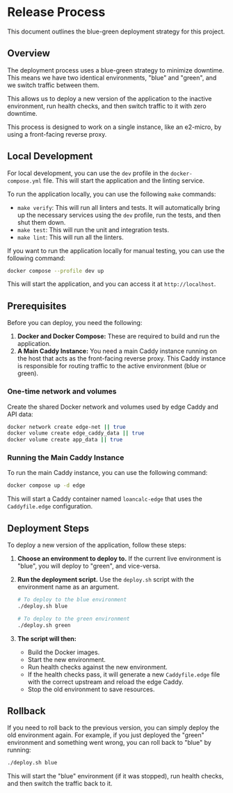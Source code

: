 # Release Process

This document outlines the blue-green deployment strategy for this project.

## Overview

The deployment process uses a blue-green strategy to minimize downtime. This means we have two identical environments, "blue" and "green", and we switch traffic between them.

This allows us to deploy a new version of the application to the inactive environment, run health checks, and then switch traffic to it with zero downtime.

This process is designed to work on a single instance, like an e2-micro, by using a front-facing reverse proxy.

## Local Development

For local development, you can use the `dev` profile in the `docker-compose.yml` file. This will start the application and the linting service.

To run the application locally, you can use the following `make` commands:

*   `make verify`: This will run all linters and tests. It will automatically bring up the necessary services using the `dev` profile, run the tests, and then shut them down.
*   `make test`: This will run the unit and integration tests.
*   `make lint`: This will run all the linters.

If you want to run the application locally for manual testing, you can use the following command:

```bash
docker compose --profile dev up
```

This will start the application, and you can access it at `http://localhost`.

## Prerequisites

Before you can deploy, you need the following:

1.  **Docker and Docker Compose:** These are required to build and run the application.
2.  **A Main Caddy Instance:** You need a main Caddy instance running on the host that acts as the front-facing reverse proxy. This Caddy instance is responsible for routing traffic to the active environment (blue or green).

### One-time network and volumes

Create the shared Docker network and volumes used by edge Caddy and API data:

```bash
docker network create edge-net || true
docker volume create edge_caddy_data || true
docker volume create app_data || true
```

### Running the Main Caddy Instance

To run the main Caddy instance, you can use the following command:

```bash
docker compose up -d edge
```

This will start a Caddy container named `loancalc-edge` that uses the `Caddyfile.edge` configuration.

## Deployment Steps

To deploy a new version of the application, follow these steps:

1.  **Choose an environment to deploy to.** If the current live environment is "blue", you will deploy to "green", and vice-versa.

2.  **Run the deployment script.** Use the `deploy.sh` script with the environment name as an argument.

    ```bash
    # To deploy to the blue environment
    ./deploy.sh blue

    # To deploy to the green environment
    ./deploy.sh green
    ```

3.  **The script will then:**
    *   Build the Docker images.
    *   Start the new environment.
    *   Run health checks against the new environment.
    *   If the health checks pass, it will generate a new `Caddyfile.edge` file with the correct upstream and reload the edge Caddy.
    *   Stop the old environment to save resources.

## Rollback

If you need to roll back to the previous version, you can simply deploy the old environment again. For example, if you just deployed the "green" environment and something went wrong, you can roll back to "blue" by running:

```bash
./deploy.sh blue
```

This will start the "blue" environment (if it was stopped), run health checks, and then switch the traffic back to it.
